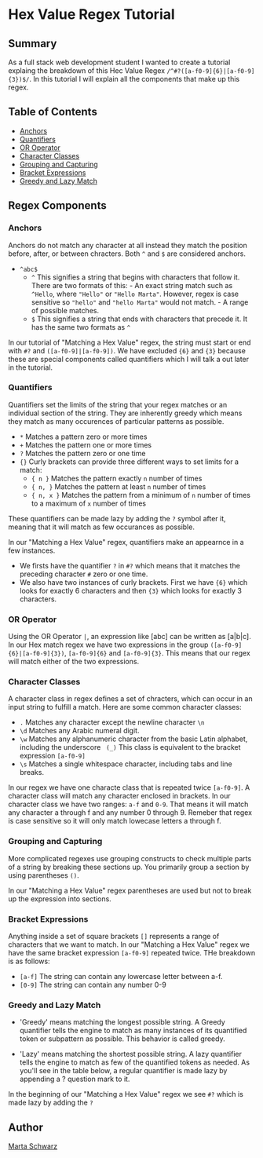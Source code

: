# Hex Value Regex Tutorial

## Summary

As a full stack web development student I wanted to create a tutorial explaing the breakdown of this Hec Value Regex `/^#?([a-f0-9]{6}|[a-f0-9]{3})$/`.
In this tutorial I will explain all the components that make up this regex.

## Table of Contents

- [Anchors](#anchors)
- [Quantifiers](#quantifiers)
- [OR Operator](#or-operator)
- [Character Classes](#character-classes)
- [Grouping and Capturing](#grouping-and-capturing)
- [Bracket Expressions](#bracket-expressions)
- [Greedy and Lazy Match](#greedy-and-lazy-match)

## Regex Components

### Anchors

Anchors do not match any character at all instead they match the position before, after, or between chracters. Both `^` and `$` are considered anchors.

- `^abc$`
  - `^` This signifies a string that begins with characters that follow it.
    There are two formats of this: - An exact string match such as `^Hello`, where `"Hello"` or `"Hello Marta"`. However, regex is case sensitive so `"hello"` and `"hello Marta"` would not match. - A range of possible matches.
  - `$` This signifies a string that ends with characters that precede it. It has the same two formats as `^`

In our tutorial of "Matching a Hex Value" regex, the string must start or end with `#?` and `([a-f0-9]|[a-f0-9])`. We have excluded `{6}` and `{3}` because these are special components called quantifiers which I will talk a out later in the tutorial.

### Quantifiers

Quantifiers set the limits of the string that your regex matches or an individual section of the string. They are inherently greedy which means they match as many occurences of particular patterns as possible.

- `*` Matches a pattern zero or more times
- `+` Matches the pattern one or more times
- `?` Matches the pattern zero or one time
- `{}` Curly brackets can provide three different ways to set limits for a match:
  - `{ n }` Matches the pattern exactly `n` number of times
  - `{ n, }` Matches the pattern at least `n` number of times
  - `{ n, x }` Matches the pattern from a minimum of `n` number of times to a maximum of `x` number of times

These quantifiers can be made lazy by adding the `?` symbol after it, meaning that it will match as few occurances as possible.

In our "Matching a Hex Value" regex, quantifiers make an appearnce in a few instances.

- We firsts have the quantifier `?` in `#?` which means that it matches the preceding character `#` zero or one time.
- We also have two instances of curly brackets. First we have `{6}` which looks for exactly 6 characters and then `{3}` which looks for exactly 3 characters.

### OR Operator

Using the OR Operator `|`, an expression like [abc] can be written as [a|b|c].
In our Hex match regex we have two expressions in the group `([a-f0-9]{6}|[a-f0-9]{3})`, `[a-f0-9]{6}` and `[a-f0-9]{3}`. This means that our regex will match either of the two expressions.

### Character Classes

A character class in regex defines a set of chracters, which can occur in an input string to fulfill a match.
Here are some common character classes:

- `.` Matches any character except the newline character `\n`
- `\d` Matches any Arabic numeral digit.
- `\w` Matches any alphanumeric character from the basic Latin alphabet, including the underscore ` (_)` This class is equivalent to the bracket expression `[a-f0-9]`
- `\s` Matches a single whitespace character, including tabs and line breaks.

In our regex we have one characte class that is repeated twice `[a-f0-9]`. A character class will match any character enclosed in brackets. In our character class we have two ranges: `a-f` and `0-9`. That means it will match any character a through f and any number 0 through 9. Remeber that regex is case sensitive so it will only match lowecase letters a through f.

### Grouping and Capturing

More complicated regexes use grouping constructs to check multiple parts of a string by breaking these sections up. You primarily group a section by using parentheses `()`.

In our "Matching a Hex Value" regex parentheses are used but not to break up the expression into sections.

### Bracket Expressions

Anything inside a set of square brackets `[]` represents a range of characters that we want to match. In our "Matching a Hex Value" regex we have the same bracket expression `[a-f0-9]` repeated twice. THe breakdown is as follows:

- `[a-f]` The string can contain any lowercase letter between a-f.
- `[0-9]` The string can contain any number 0-9

### Greedy and Lazy Match

- 'Greedy' means matching the longest possible string. A Greedy quantifier tells the engine to match as many instances of its quantified token or subpattern as possible. This behavior is called greedy.

- 'Lazy' means matching the shortest possible string. A lazy quantifier tells the engine to match as few of the quantified tokens as needed. As you'll see in the table below, a regular quantifier is made lazy by appending a ? question mark to it.

In the beginning of our "Matching a Hex Value" regex we see `#?` which is made lazy by adding the `?`

## Author

[Marta Schwarz](https://github.com/MartaS333)
